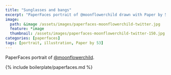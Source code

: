 ```yaml
---
title: "Sunglasses and bangs"
excerpt: "PaperFaces portrait of @moonflowerchild drawn with Paper by 53 on an iPad."
image: 
  path: &image /assets/images/paperfaces-moonflowerchild-twitter.jpg 
  feature: *image
  thumbnail: /assets/images/paperfaces-moonflowerchild-twitter-150.jpg
categories: [paperfaces]
tags: [portrait, illustration, Paper by 53]
---
```


PaperFaces portrait of [@moonflowerchild](https://twitter.com/moonflowerchild).

{% include boilerplate/paperfaces.md %}
